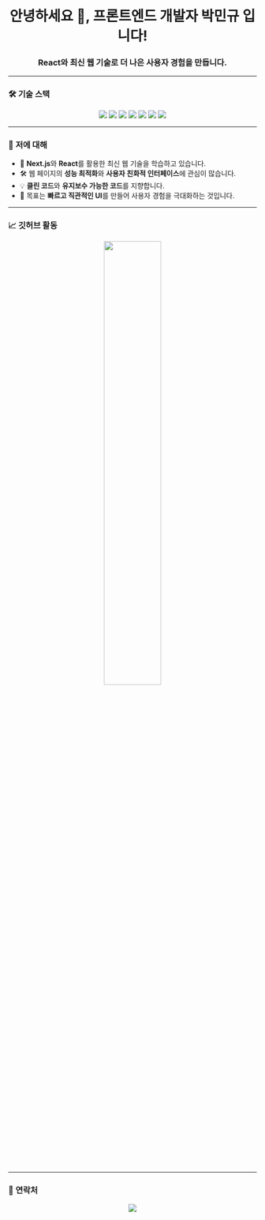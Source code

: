 <h1 align="center">안녕하세요 👋, 프론트엔드 개발자 박민규 입니다!</h1>
<h3 align="center">React와 최신 웹 기술로 더 나은 사용자 경험을 만듭니다.</h3>

---

### 🛠 **기술 스택**
<div align="center">
  <img src="https://img.shields.io/badge/React-20232A?style=flat-square&logo=react&logoColor=61DAFB" />
  <img src="https://img.shields.io/badge/Next.js-000000?style=flat-square&logo=next.js&logoColor=white" />
  <img src="https://img.shields.io/badge/TypeScript-007ACC?style=flat-square&logo=typescript&logoColor=white" />
  <img src="https://img.shields.io/badge/HTML5-E34F26?style=flat-square&logo=html5&logoColor=white" />
  <img src="https://img.shields.io/badge/CSS3-1572B6?style=flat-square&logo=css3&logoColor=white" />
  <img src="https://img.shields.io/badge/Tailwind%20CSS-06B6D4?style=flat-square&logo=tailwindcss&logoColor=white" />
  <img src="https://img.shields.io/badge/SCSS-CC6699?style=flat-square&logo=sass&logoColor=white" />
</div>

---

### 🚀 **저에 대해**
- 🌱 **Next.js**와 **React**를 활용한 최신 웹 기술을 학습하고 있습니다.  
- 🛠 웹 페이지의 **성능 최적화**와 **사용자 친화적 인터페이스**에 관심이 많습니다.  
- 💡 **클린 코드**와 **유지보수 가능한 코드**를 지향합니다.  
- 🎯 목표는 **빠르고 직관적인 UI**를 만들어 사용자 경험을 극대화하는 것입니다.  

---

### 📈 **깃허브 활동**
<div align="center">
  <img src="https://github-readme-stats.vercel.app/api?username=gksktl111&show_icons=true&theme=react&hide_border=true" width="48%" />
</div>

---

### 🌟 **연락처**
<p align="center">
  <a href="mailto:medic6655@gmail.com" target="_blank">
    <img src="https://img.shields.io/badge/Email-%23D14836.svg?&style=flat-square&logo=gmail&logoColor=white" />
  </a>
</p>
